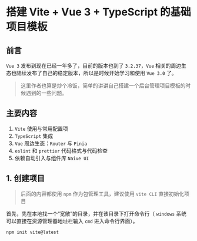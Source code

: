 # 搭建 Vite + Vue 3 + TypeScript 的基础项目模板

## 前言

`Vue 3` 发布到现在已经一年多了，目前的版本也到了 `3.2.37`，`Vue` 相关的周边生态也陆续发布了自己的稳定版本，所以是时候开始学习和使用 `Vue 3.0` 了。

> 这里作者也算是炒个冷饭，简单的讲讲自己搭建一个后台管理项目模板的时候遇到的一些问题。

## 主要内容

1. `Vite` 使用与常用配置项
2. `TypeScript` 集成
3. `Vue` 周边生态：`Router` 与 `Pinia`
4. `eslint` 和 `prettier` 代码格式与代码检查
5. 依赖自动引入与组件库 `Naive UI`

## 1. 创建项目

> 后面的内容都使用 `npm` 作为包管理工具，建议使用 `vite CLI` 直接初始化项目

首先，先在本地找一个“宽敞”的目录，并在该目录下打开命令行（ `windows` 系统可以直接在资源管理器地址栏输入 `cmd` 进入命令行界面）。

```shell
npm init vite@latest
```
